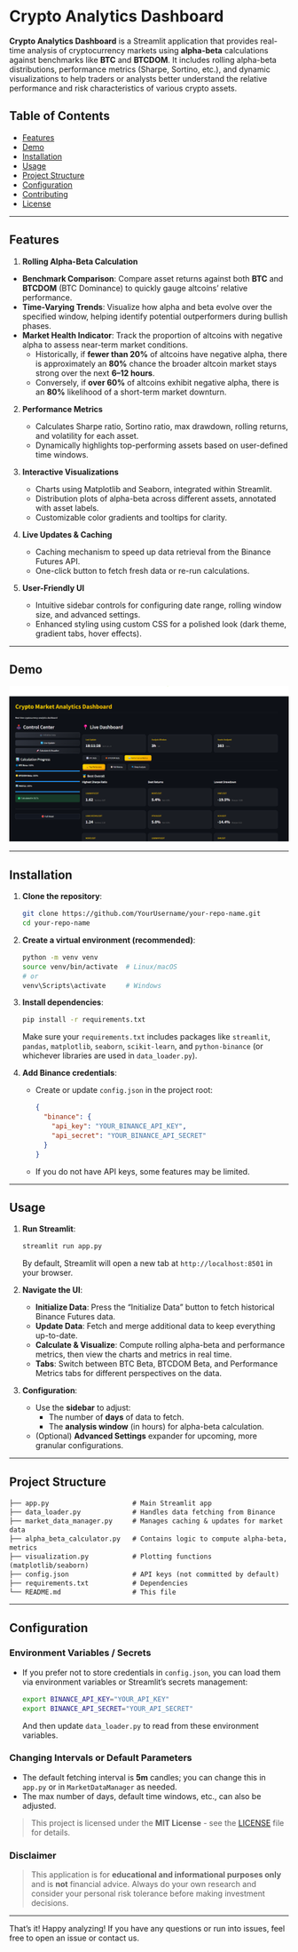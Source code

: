 # Crypto Analytics Dashboard

**Crypto Analytics Dashboard** is a Streamlit application that provides real-time analysis of cryptocurrency markets using **alpha-beta** calculations against benchmarks like **BTC** and **BTCDOM**. It includes rolling alpha-beta distributions, performance metrics (Sharpe, Sortino, etc.), and dynamic visualizations to help traders or analysts better understand the relative performance and risk characteristics of various crypto assets.

## Table of Contents

- [Features](#features)
- [Demo](#demo)
- [Installation](#installation)
- [Usage](#usage)
- [Project Structure](#project-structure)
- [Configuration](#configuration)
- [Contributing](#contributing)
- [License](#license)

---

## Features

1. **Rolling Alpha-Beta Calculation**  
- **Benchmark Comparison**: Compare asset returns against both **BTC** and **BTCDOM** (BTC Dominance) to quickly gauge altcoins’ relative performance.  
- **Time-Varying Trends**: Visualize how alpha and beta evolve over the specified window, helping identify potential outperformers during bullish phases.  
- **Market Health Indicator**: Track the proportion of altcoins with negative alpha to assess near-term market conditions.  
  - Historically, if **fewer than 20%** of altcoins have negative alpha, there is approximately an **80%** chance the broader altcoin market stays strong over the next **6–12 hours**.  
  - Conversely, if **over 60%** of altcoins exhibit negative alpha, there is an **80%** likelihood of a short-term market downturn.

2. **Performance Metrics**  
   - Calculates Sharpe ratio, Sortino ratio, max drawdown, rolling returns, and volatility for each asset.  
   - Dynamically highlights top-performing assets based on user-defined time windows.

3. **Interactive Visualizations**  
   - Charts using Matplotlib and Seaborn, integrated within Streamlit.  
   - Distribution plots of alpha-beta across different assets, annotated with asset labels.  
   - Customizable color gradients and tooltips for clarity.

4. **Live Updates & Caching**  
   - Caching mechanism to speed up data retrieval from the Binance Futures API.  
   - One-click button to fetch fresh data or re-run calculations.

5. **User-Friendly UI**  
   - Intuitive sidebar controls for configuring date range, rolling window size, and advanced settings.  
   - Enhanced styling using custom CSS for a polished look (dark theme, gradient tabs, hover effects).

---

## Demo

[![Watch the video](https://github.com/ramdhanhdy/Crypto-Analytics-Dashboard/blob/master/assets/dashboard-demo.png?raw=true)](https://github.com/ramdhanhdy/Crypto-Analytics-Dashboard/raw/refs/heads/master/assets/Crypto%20Dashboard.mp4)


---

## Installation

1. **Clone the repository**:

   ```bash
   git clone https://github.com/YourUsername/your-repo-name.git
   cd your-repo-name
   ```

2. **Create a virtual environment (recommended)**:

   ```bash
   python -m venv venv
   source venv/bin/activate  # Linux/macOS
   # or
   venv\Scripts\activate     # Windows
   ```

3. **Install dependencies**:

   ```bash
   pip install -r requirements.txt
   ```

   Make sure your `requirements.txt` includes packages like `streamlit`, `pandas`, `matplotlib`, `seaborn`, `scikit-learn`, and `python-binance` (or whichever libraries are used in `data_loader.py`).

4. **Add Binance credentials**:

   - Create or update `config.json` in the project root:
     ```json
     {
       "binance": {
         "api_key": "YOUR_BINANCE_API_KEY",
         "api_secret": "YOUR_BINANCE_API_SECRET"
       }
     }
     ```
   - If you do not have API keys, some features may be limited.

---

## Usage

1. **Run Streamlit**:
   ```bash
   streamlit run app.py
   ```
   By default, Streamlit will open a new tab at `http://localhost:8501` in your browser.

2. **Navigate the UI**:
   - **Initialize Data**: Press the “Initialize Data” button to fetch historical Binance Futures data.  
   - **Update Data**: Fetch and merge additional data to keep everything up-to-date.  
   - **Calculate & Visualize**: Compute rolling alpha-beta and performance metrics, then view the charts and metrics in real time.  
   - **Tabs**: Switch between BTC Beta, BTCDOM Beta, and Performance Metrics tabs for different perspectives on the data.

3. **Configuration**:
   - Use the **sidebar** to adjust:
     - The number of **days** of data to fetch.  
     - The **analysis window** (in hours) for alpha-beta calculation.  
   - (Optional) **Advanced Settings** expander for upcoming, more granular configurations.

---

## Project Structure

```
├── app.py                     # Main Streamlit app
├── data_loader.py             # Handles data fetching from Binance
├── market_data_manager.py     # Manages caching & updates for market data
├── alpha_beta_calculator.py   # Contains logic to compute alpha-beta, metrics
├── visualization.py           # Plotting functions (matplotlib/seaborn)
├── config.json                # API keys (not committed by default)
├── requirements.txt           # Dependencies
└── README.md                  # This file
```

---

## Configuration

### Environment Variables / Secrets

- If you prefer not to store credentials in `config.json`, you can load them via environment variables or Streamlit’s secrets management:
  ```bash
  export BINANCE_API_KEY="YOUR_API_KEY"
  export BINANCE_API_SECRET="YOUR_API_SECRET"
  ```
  And then update `data_loader.py` to read from these environment variables.

### Changing Intervals or Default Parameters

- The default fetching interval is **5m** candles; you can change this in `app.py` or in `MarketDataManager` as needed.  
- The max number of days, default time windows, etc., can also be adjusted.

> This project is licensed under the **MIT License** - see the [LICENSE](LICENSE) file for details.


### Disclaimer

> This application is for **educational and informational purposes only** and is **not** financial advice. Always do your own research and consider your personal risk tolerance before making investment decisions.

---

That’s it! Happy analyzing! If you have any questions or run into issues, feel free to open an issue or contact us.